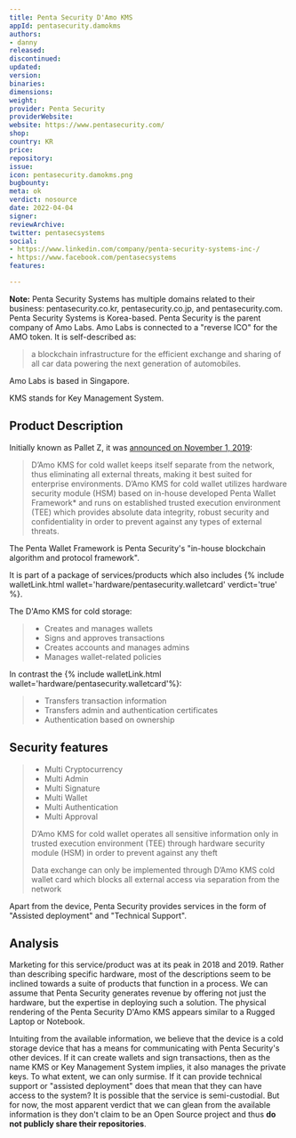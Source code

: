 ```yaml
---
title: Penta Security D'Amo KMS
appId: pentasecurity.damokms
authors:
- danny
released: 
discontinued: 
updated: 
version: 
binaries: 
dimensions: 
weight: 
provider: Penta Security
providerWebsite: 
website: https://www.pentasecurity.com/
shop: 
country: KR
price: 
repository: 
issue: 
icon: pentasecurity.damokms.png
bugbounty: 
meta: ok
verdict: nosource
date: 2022-04-04
signer: 
reviewArchive: 
twitter: pentasecsystems
social:
- https://www.linkedin.com/company/penta-security-systems-inc-/
- https://www.facebook.com/pentasecsystems
features: 

---
```


**Note:** Penta Security Systems has multiple domains related to their business: pentasecurity.co.kr, pentasecurity.co.jp, and pentasecurity.com. Penta Security Systems is Korea-based. Penta Security is the parent company of Amo Labs. Amo Labs is connected to a "reverse ICO" for the AMO token. It is self-described as:

> a blockchain infrastructure for the efficient exchange and sharing of all car data powering the next generation of automobiles.

Amo Labs is based in Singapore. 

KMS stands for Key Management System.

## Product Description

Initially known as Pallet Z, it was [announced on November 1, 2019](https://www.pentasecurity.com/press-releases/cryptography-experts-penta-security-release-pallet-z/):

> D’Amo KMS for cold wallet keeps itself separate from the network, thus eliminating all external threats, making it best suited for enterprise environments. D’Amo KMS for cold wallet utilizes hardware security module (HSM) based on in-house developed Penta Wallet Framework* and runs on established trusted execution environment (TEE) which provides absolute data integrity, robust security and confidentiality in order to prevent against any types of external threats.

The Penta Wallet Framework is Penta Security's "in-house blockchain algorithm and protocol framework". 

It is part of a package of services/products which also includes {% include walletLink.html wallet='hardware/pentasecurity.walletcard' verdict='true' %}. 

The D'Amo KMS for cold storage: 

> * Creates and manages wallets
> * Signs and approves transactions
> * Creates accounts and manages admins
> * Manages wallet-related policies 

In contrast the {% include walletLink.html wallet='hardware/pentasecurity.walletcard'%}:

> * Transfers transaction information
> * Transfers admin and authentication certificates
> * Authentication based on ownership

## Security features

> - Multi Cryptocurrency
> - Multi Admin
> - Multi Signature
> - Multi Wallet
> - Multi Authentication
> - Multi Approval
>
> D’Amo KMS for cold wallet operates all sensitive information only in trusted execution environment (TEE) through hardware security module (HSM)  in order to prevent against any theft
>
> Data exchange can only be implemented through D’Amo KMS cold wallet card which blocks all external access via separation from the network

Apart from the device, Penta Security provides services in the form of "Assisted deployment" and "Technical Support".

## Analysis

Marketing for this service/product was at its peak in 2018 and 2019. Rather than describing specific hardware, most of the descriptions seem to be inclined towards a suite of products that function in a process. We can assume that Penta Security generates revenue by offering not just the hardware, but the expertise in deploying such a solution. The physical rendering of the Penta Security D'Amo KMS appears similar to a Rugged Laptop or Notebook.

Intuiting from the available information, we believe that the device is a cold storage device that has a means for communicating with Penta Security's other devices. If it can create wallets and sign transactions, then as the name KMS or Key Management System implies, it also manages the private keys. To what extent, we can only surmise. If it can provide technical support or "assisted deployment" does that mean that they can have access to the system? It is possible that the service is semi-custodial. But for now, the most apparent verdict that we can glean from the available information is they don't claim to be an Open Source project and thus **do not publicly share their repositories**.
